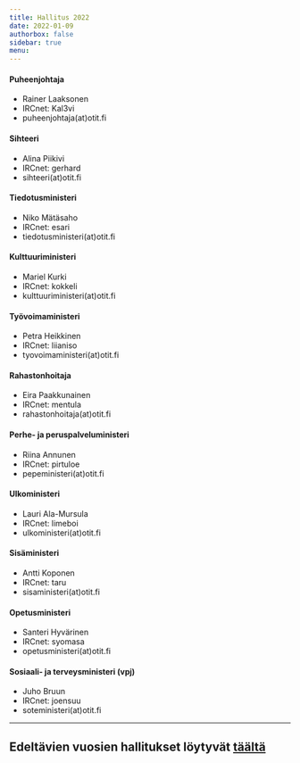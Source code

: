 ```yaml
---
title: Hallitus 2022
date: 2022-01-09
authorbox: false
sidebar: true
menu:
---
```


#### Puheenjohtaja
- Rainer Laaksonen
- IRCnet: Kal3vi
- puheenjohtaja(at)otit.fi

#### Sihteeri
- Alina Piikivi
- IRCnet: gerhard
- sihteeri(at)otit.fi

#### Tiedotusministeri
- Niko Mätäsaho
- IRCnet: esari
- tiedotusministeri(at)otit.fi

#### Kulttuuriministeri
- Mariel Kurki
- IRCnet: kokkeli
- kulttuuriministeri(at)otit.fi

#### Työvoimaministeri
- Petra Heikkinen
- IRCnet: liianiso
- tyovoimaministeri(at)otit.fi

#### Rahastonhoitaja
- Eira Paakkunainen
- IRCnet: mentula
- rahastonhoitaja(at)otit.fi

#### Perhe- ja peruspalveluministeri
- Riina Annunen
- IRCnet: pirtuloe
- pepeministeri(at)otit.fi

#### Ulkoministeri
- Lauri Ala-Mursula
- IRCnet: limeboi
- ulkoministeri(at)otit.fi

#### Sisäministeri
- Antti Koponen
- IRCnet: taru
- sisaministeri(at)otit.fi

#### Opetusministeri
- Santeri Hyvärinen
- IRCnet: syomasa
- opetusministeri(at)otit.fi

#### Sosiaali- ja terveysministeri (vpj)
- Juho Bruun
- IRCnet: joensuu
- soteministeri(at)otit.fi

---

## Edeltävien vuosien hallitukset löytyvät [täältä](/kilta/wanhat-toimijat)